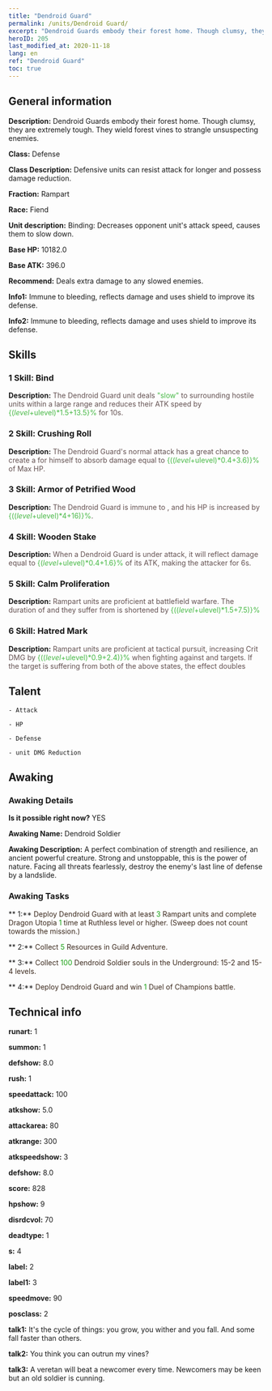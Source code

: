```yaml
---
title: "Dendroid Guard"
permalink: /units/Dendroid Guard/
excerpt: "Dendroid Guards embody their forest home. Though clumsy, they are extremely tough. They wield forest vines to strangle unsuspecting enemies."
heroID: 205
last_modified_at: 2020-11-18
lang: en
ref: "Dendroid Guard"
toc: true
---
```

## General information
 **Description:** Dendroid Guards embody their forest home. Though clumsy, they are extremely tough. They wield forest vines to strangle unsuspecting enemies.

 **Class:** Defense

 **Class Description:** Defensive units can resist attack for longer and possess damage reduction.

 **Fraction:** Rampart

 **Race:** Fiend

 **Unit description:** Binding: Decreases opponent unit's attack speed, causes them to slow down.

 **Base HP:** 10182.0

 **Base ATK:** 396.0

 **Recommend:** Deals extra damage to any slowed enemies.

 **Info1:** Immune to bleeding, reflects damage and uses shield to improve its defense.

 **Info2:** Immune to bleeding, reflects damage and uses shield to improve its defense.

## Skills
### 1 Skill: Bind
 **Description:** <span style="color: #645252">The Dendroid Guard unit deals <span style="color: black"><span style="color: #48b946">\"slow\"<span style="color: black"><span style="color: #645252"> to surrounding hostile units within a large range and reduces their ATK speed by <span style="color: black"><span style="color: #48b946">{($level+$ulevel)*1.5+13.5}%<span style="color: black"><span style="color: #645252"> for 10s.<span style="color: black">

### 2 Skill: Crushing Roll
 **Description:** <span style="color: #645252">The Dendroid Guard's normal attack has a great chance to create a <span style="color: black"><span style="color: #48b946"><shield><span style="color: black"><span style="color: #645252"> for himself to absorb damage equal to <span style="color: black"><span style="color: #48b946">{(($level+$ulevel)*0.4+3.6)}%<span style="color: black"><span style="color: #645252"> of Max HP.<span style="color: black">

### 3 Skill: Armor of Petrified Wood
 **Description:** <span style="color: #645252">The Dendroid Guard is immune to <span style="color: black"><span style="color: #48b946"><bleeding><span style="color: black"><span style="color: #645252">, and his HP is increased by <span style="color: black"><span style="color: #48b946">{(($level+$ulevel)*4+16)}%<span style="color: black"><span style="color: #645252">.<span style="color: black">

### 4 Skill: Wooden Stake
 **Description:** <span style="color: #645252">When a Dendroid Guard is under attack, it will reflect damage equal to <span style="color: black"><span style="color: #48b946">{($level+$ulevel)*0.4+1.6}%<span style="color: black"><span style="color: #645252"> of its ATK, making the attacker <span style="color: black"><span style="color: #48b946"><bleed><span style="color: black"><span style="color: #645252"> for 6s.<span style="color: black">

### 5 Skill: Calm Proliferation
 **Description:** <span style="color: #645252">Rampart units are proficient at battlefield warfare. The duration of <stun> and <petrification> they suffer from is shortened by <span style="color: black"><span style="color: #48b946">{(($level+$ulevel)*1.5+7.5)}%<span style="color: black"><span style="color: #645252"><span style="color: black">

### 6 Skill: Hatred Mark
 **Description:** <span style="color: #645252">Rampart units are proficient at tactical pursuit, increasing Crit DMG by <span style="color: black"><span style="color: #48b946">{(($level+$ulevel)*0.9+2.4)}%<span style="color: black"><span style="color: #645252"> when fighting against <Slow> and <Bleeding> targets. If the target is suffering from both of the above states, the effect doubles<span style="color: black">

## Talent

    - Attack

    - HP

    - Defense

    - unit DMG Reduction

## Awaking
### Awaking Details
 **Is it possible right now?** YES

 **Awaking Name:** Dendroid Soldier

 **Awaking Description:** A perfect combination of strength and resilience, an ancient powerful creature. Strong and unstoppable, this is the power of nature. Facing all threats fearlessly, destroy the enemy's last line of defense by a landslide.

### Awaking Tasks

 ** 1:** <span style="color: #3c2a1e">Deploy Dendroid Guard with at least <span style="color: black"><span style="color: #1ca216">3<span style="color: black"><span style="color: #3c2a1e"> Rampart units and complete Dragon Utopia <span style="color: black"><span style="color: #1ca216">1<span style="color: black"><span style="color: #3c2a1e"> time at Ruthless level or higher. (Sweep does not count towards the mission.)<span style="color: black">

 ** 2:** <span style="color: #3c2a1e">Collect <span style="color: black"><span style="color: #1ca216">5<span style="color: black"><span style="color: #3c2a1e"> Resources in Guild Adventure.<span style="color: black">

 ** 3:** <span style="color: #3c2a1e">Collect <span style="color: black"><span style="color: #1ca216">100<span style="color: black"><span style="color: #3c2a1e"> Dendroid Soldier souls in the Underground: 15-2 and 15-4 levels.<span style="color: black">

 ** 4:** <span style="color: #3c2a1e">Deploy Dendroid Guard and win <span style="color: black"><span style="color: #1ca216">1<span style="color: black"><span style="color: #3c2a1e"> Duel of Champions battle.<span style="color: black">

## Technical info
 **runart:** 1

 **summon:** 1

 **defshow:** 8.0

 **rush:** 1

 **speedattack:** 100

 **atkshow:** 5.0

 **attackarea:** 80

 **atkrange:** 300

 **atkspeedshow:** 3

 **defshow:** 8.0

 **score:** 828

 **hpshow:** 9

 **disrdcvol:** 70

 **deadtype:** 1

 **s:** 4

 **label:** 2

 **label1:** 3

 **speedmove:** 90

 **posclass:** 2

 **talk1:** It's the cycle of things: you grow, you wither and you fall. And some fall faster than others.

 **talk2:** You think you can outrun my vines?

 **talk3:** A veretan will beat a newcomer every time. Newcomers may be keen but an old soldier is cunning.

